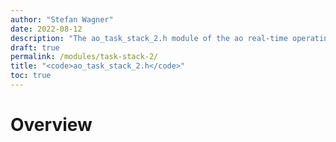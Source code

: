 ```yaml
---
author: "Stefan Wagner"
date: 2022-08-12
description: "The ao_task_stack_2.h module of the ao real-time operating system."
draft: true
permalink: /modules/task-stack-2/
title: "<code>ao_task_stack_2.h</code>"
toc: true
---
```


# Overview
